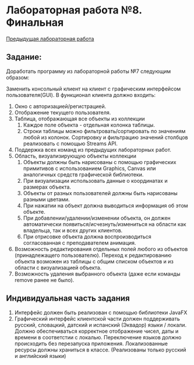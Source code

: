 # Лабораторная работа №8. Финальная
[Предыдущая лабораторная работа](https://github.com/nanikon/lab-7)
## Задание:
Доработать программу из лабораторной работы №7 следующим образом:

Заменить консольный клиент на клиент с графическим интерфейсом пользователя(GUI). 
В функционал клиента должно входить:

1. Окно с авторизацией/регистрацией.
2. Отображение текущего пользователя.
3. Таблица, отображающая все объекты из коллекции
    1. Каждое поле объекта - отдельная колонка таблицы.
    2. Строки таблицы можно фильтровать/сортировать по значениям любой из колонок. Сортировку и фильтрацию значений столбцов реализовать с помощью Streams API.
4. Поддержка всех команд из предыдущих лабораторных работ.
5. Область, визуализирующую объекты коллекции
    1. Объекты должны быть нарисованы с помощью графических примитивов с использованием Graphics, Canvas или аналогичных средств графической библиотеки.
    2. При визуализации использовать данные о координатах и размерах объекта.
    3. Объекты от разных пользователей должны быть нарисованы разными цветами.
    4. При нажатии на объект должна выводиться информация об этом объекте.
    5. При добавлении/удалении/изменении объекта, он должен автоматически появиться/исчезнуть/измениться  на области как владельца, так и всех других клиентов. 
    6. При отрисовке объекта должна воспроизводиться согласованная с преподавателем анимация.
6. Возможность редактирования отдельных полей любого из объектов (принадлежащего пользователю). Переход к редактированию объекта возможен из таблицы с общим списком объектов и из области с визуализацией объекта.
7. Возможность удаления выбранного объекта (даже если команды remove ранее не было).
## Индивидуальная часть задания
1. Интерфейс должен быть реализован с помощью библиотеки JavaFX
2. Графический интерфейс клиентской части должен поддерживать русский, словацкий, датский и испанский (Эквадор) языки / локали. Должно обеспечиваться корректное отображение чисел, даты и времени в соответстии с локалью. 
Переключение языков должно происходить без перезапуска приложения. Локализованные ресурсы должны храниться в классе. (Реализованы только русский и английский языки)
